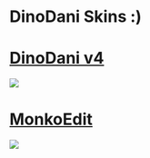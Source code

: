 # DinoDani Skins :)

# [DinoDani v4](https://www.mediafire.com/file/yv8on6mmqz5k01r/DinoDani_v4.osk/file)
![](https://cdn.discordapp.com/attachments/707468869727682593/1020800986543050852/screenshot459.png)
# [MonkoEdit](https://www.mediafire.com/file/jknc1e4q9b1pgt6/monko_dino.osk/file)
![](https://cdn.discordapp.com/attachments/707468869727682593/1022339863321772053/screenshot466.png)
